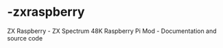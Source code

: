 -zxraspberry
============

 ZX Raspberry - ZX Spectrum 48K Raspberry Pi Mod - Documentation and source code
